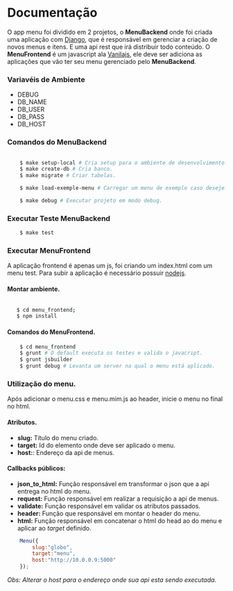 Documentação
============

O app menu foi dividido em 2 projetos, o **MenuBackend** onde foi criada uma aplicação com [Django](https://www.djangoproject.com/), que é
responsável em gerenciar a criação de novos menus e itens. E uma api rest que irá distribuir todo conteúdo.
O **MenuFrontend** é um javascript ala [Vanilajs](http://vanilla-js.com/), ele deve ser adiciona as aplicações
que vão ter seu menu gerenciado pelo **MenuBackend**.

### Variavéis de Ambiente
- DEBUG
- DB_NAME
- DB_USER
- DB_PASS
- DB_HOST

### Comandos do MenuBackend
```bash

    $ make setup-local # Cria setup para o ambiente de desenvolvimento.
    $ make create-db # Cria banco.
    $ make migrate # Criar tabelas.

    $ make load-exemple-menu # Carregar um menu de exemplo caso deseje.

    $ make debug # Executar projeto em modo debug.
```

### Executar Teste MenuBackend
```bash
    $ make test
```

### Executar MenuFrontend
A aplicação frontend é apenas um js, foi criando um index.html com um menu test. Para subir a aplicação
é necessário possuir [nodejs](https://nodejs.org/en/).

#### Montar ambiente.
```bash

   $ cd menu_frontend;
   $ npm install
```

#### Comandos do MenuFrontend.
```bash
    $ cd menu_frontend
    $ grunt # O default executa os testes e valida o javacript.
    $ grunt jsbuilder
    $ grunt debug # Levanta um server na qual o menu está aplicado.
```

### Utilização do menu.
Após adicionar o menu.css e menu.mim.js ao header, inicie o menu no final no html.

#### Atributos.
- **slug:** Título do menu criado.
- **target:** Id do elemento onde deve ser aplicado o menu.
- **host:**: Endereço da api de menus.

#### Callbacks públicos:
- **json_to_html:** Função responsável em transformar o json que a api entrega no html do menu.
- **request:** Função responsável em realizar a requisição a api de menus.
- **validate:** Função responsável em validar os atributos passados.
- **header:** Função que responsável em montar o header do menu.
- **html:** Função responsável em concatenar o html do head ao do menu e aplicar ao *target* definido.

```javascript
    Menu({
        slug:"globo",
        target:"menu",
        host:"http://10.0.0.9:5000"
    });
```

*Obs: Alterar o host para o endereço onde sua api esta sendo executada.*
